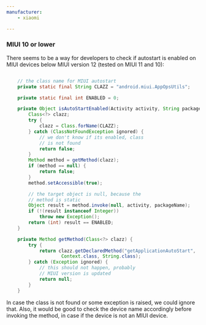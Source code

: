 ```yaml
---
manufacturer: 
    - xiaomi

---
```



### MIUI 10 or lower

There seems to be a way for developers to check if autostart is enabled on MIUI devices below MIUI version 12 (tested on MIUI 11 and 10):

```java

    // the class name for MIUI autostart
    private static final String CLAZZ = "android.miui.AppOpsUtils";

    private static final int ENABLED = 0;

    private Object isAutoStartEnabled(Activity activity, String packageName) throws Exception {
        Class<?> clazz;
        try {
            clazz = Class.forName(CLAZZ);
        } catch (ClassNotFoundException ignored) {
            // we don't know if its enabled, class
            // is not found
            return false;
        }
        Method method = getMethod(clazz);
        if (method == null) {
            return false;
        }
        method.setAccessible(true);

        // the target object is null, because the
        // method is static
        Object result = method.invoke(null, activity, packageName);
        if (!(result instanceof Integer))
            throw new Exception();
        return (int) result == ENABLED;
    }

    private Method getMethod(Class<?> clazz) {
        try {
            return clazz.getDeclaredMethod("getApplicationAutoStart",
                    Context.class, String.class);
        } catch (Exception ignored) {
            // this should not happen, probably
            // MIUI version is updated
            return null;
        }
    }

```
In case the class is not found or some exception is raised, we could ignore that.
Also, it would be good to check the device name accordingly before invoking the method, in case if the device is not an MIUI device.
